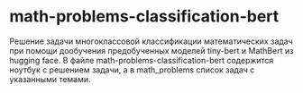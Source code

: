 # math-problems-classification-bert
Решение задачи многоклассовой классификации математических задач при помощи дообучения предобученных моделей tiny-bert и MathBert из hugging face. В файле math-problems-classification-bert содержится ноутбук с решением задачи, а в math_problems список задач с указанными темами.
